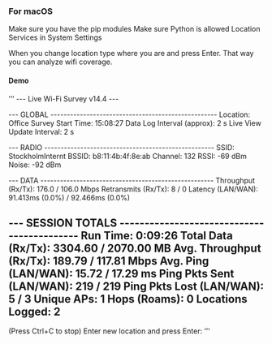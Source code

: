 ### For macOS
Make sure you have the pip modules
Make sure Python is allowed Location Services in System Settings

When you change location type where you are and press Enter. That way you can analyze wifi coverage.

#### Demo

’’’
--- Live Wi-Fi Survey v14.4 ---

--- GLOBAL ---------------------------------------------------
Location:                    Office
Survey Start Time:           15:08:27
Data Log Interval (approx):  2 s
Live View Update Interval:   2 s

--- RADIO ----------------------------------------------------
SSID:                        StockholmInternt
BSSID:                       b8:11:4b:4f:8e:ab
Channel:                     132
RSSI:                        -69 dBm
Noise:                       -92 dBm

--- DATA -----------------------------------------------------
Throughput (Rx/Tx):          176.0 / 106.0 Mbps
Retransmits (Rx/Tx):         8 / 0
Latency (LAN/WAN):           91.413ms (0.0%) / 92.466ms (0.0%)

--- SESSION TOTALS -------------------------------------------
Run Time:                    0:09:26
Total Data (Rx/Tx):          3304.60 / 2070.00 MB
Avg. Throughput (Rx/Tx):     189.79 / 117.81 Mbps
Avg. Ping (LAN/WAN):         15.72 / 17.29 ms
Ping Pkts Sent (LAN/WAN):    219 / 219
Ping Pkts Lost (LAN/WAN):    5 / 3
Unique APs:                  1
Hops (Roams):                0
Locations Logged:            2
--------------------------------------------------------------
(Press Ctrl+C to stop)
Enter new location and press Enter:
’’’
